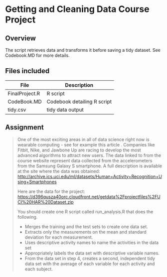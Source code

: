 # Getting and Cleaning Data Course Project

## Overview
The script retrieves data and transforms it before saving a tidy dataset.  See Codebook.MD for more details.

## Files included
File | Description
---|---
FinalProject.R | R script               
CodeBook.MD | Codebook detailing R script
tidy.csv  | tidy data output

## Assignment
> One of the most exciting areas in all of data science right now is wearable computing - see for example this article . Companies like Fitbit, Nike, and Jawbone Up are racing to develop the most advanced algorithms to attract new users. The data linked to from the course website represent data collected from the accelerometers from the Samsung Galaxy S smartphone. 
> A full description is available at the site where the data was obtained: http://archive.ics.uci.edu/ml/datasets/Human+Activity+Recognition+Using+Smartphones
>
> Here are the data for the project: https://d396qusza40orc.cloudfront.net/getdata%2Fprojectfiles%2FUCI%20HAR%20Dataset.zip
>
> You should create one R script called run_analysis.R that does the following.
> - Merges the training and the test sets to create one data set.
> - Extracts only the measurements on the mean and standard deviation for each measurement.
> - Uses descriptive activity names to name the activities in the data set
> - Appropriately labels the data set with descriptive variable names.
> - From the data set in step 4, creates a second, independent tidy data set with the average of each variable for each activity and each subject.
